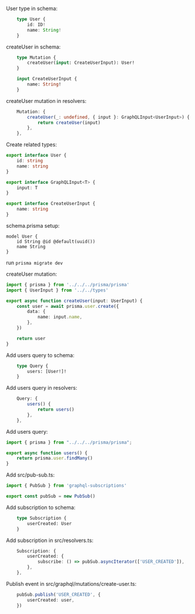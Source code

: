 User type in schema:
```typescript
    type User {
        id: ID!
        name: String!
    }
```

createUser in schema:
```graphql
    type Mutation {
        createUser(input: CreateUserInput): User!
    }

    input CreateUserInput {
        name: String!
    }
```

createUser mutation in resolvers:
```typescript
    Mutation: {
        createUser(_: undefined, { input }: GraphQLInput<UserInput>) {
            return createUser(input)
        },
    },
```

Create related types:
```typescript
export interface User {
    id: string
    name: string
}

export interface GraphQLInput<T> {
    input: T
}

export interface CreateUserInput {
    name: string
}
```

schema.prisma setup:
```prisma
model User {
    id String @id @default(uuid())
    name String
}
```

run `prisma migrate dev`

createUser mutation: 
```typescript
import { prisma } from '../../../prisma/prisma'
import { UserInput } from '../../types'

export async function createUser(input: UserInput) {
    const user = await prisma.user.create({
        data: {
            name: input.name,
        },
    })

    return user
}
```

Add users query to schema:
```graphql
    type Query {
        users: [User!]!
    }
```

Add users query in resolvers:
```typescript
    Query: {
        users() {
            return users()
        },
    },
```

Add users query:
```typescript
import { prisma } from "../../../prisma/prisma";

export async function users() {
    return prisma.user.findMany()
}
```

Add src/pub-sub.ts:
```typescript
import { PubSub } from 'graphql-subscriptions'

export const pubSub = new PubSub()
```

Add subscription to schema:
```graphql
    type Subscription {
        userCreated: User
    }
```

Add subscription in src/resolvers.ts:
```typescript
    Subscription: {
        userCreated: {
            subscribe: () => pubSub.asyncIterator(['USER_CREATED']),
        },
    },
```

Publish event in src/graphql/mutations/create-user.ts:
```typescript
    pubSub.publish('USER_CREATED', {
        userCreated: user,
    })
```